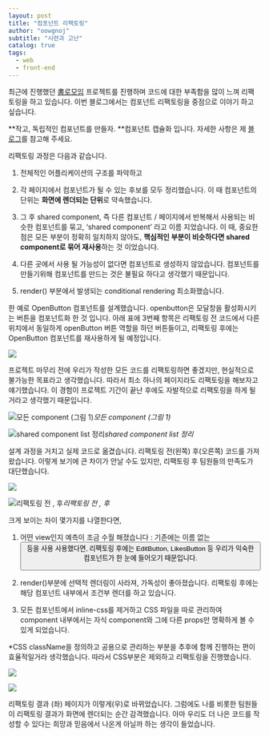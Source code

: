 ```yaml
---
layout: post
title: "컴포넌트 리팩토링"
author: "oowgnoj"
subtitle: "시련과 고난"
catalog: true
tags:
  - web
  - front-end
---
```


최근에 진행했던 [書로모임](http://booktogether.org) 프로젝트를 진행하며 코드에 대한 부족함을 많이 느껴 리팩토링을 하고 있습니다. 이번 블로그에서는 컴포넌트 리팩토링을 중점으로 이야기 하고 싶습니다.

**작고, 독립적인 컴포넌트를 만들자. **컴포넌트 캡슐화 입니다. 자세한 사항은 제 [블로그](https://medium.com/@oowgnoj/%EC%84%9C%EB%A1%9C%EB%AA%A8%EC%9E%84-%ED%94%84%EB%A1%9C%EC%A0%9D%ED%8A%B8-%ED%9A%8C%EA%B3%A0-%EB%A6%AC%EC%95%A1%ED%8A%B8-%EC%95%B1-%EA%B0%9C%EB%B0%9C%ED%95%98%EB%A9%B0-%EB%B0%9C%EC%83%9D%ED%95%9C-%EC%8B%A4%EC%88%98-%EC%BB%B4%ED%8F%AC%EB%84%8C%ED%8A%B8-%EC%BA%A1%EC%8A%90%ED%99%94-59ab99a05d55)를 참고해 주세요.

리팩토링 과정은 다음과 같습니다.

1. 전체적인 어플리케이션의 구조를 파악하고

1. 각 페이지에서 컴포넌트가 될 수 있는 후보를 모두 정리했습니다. 이 때 컴포넌트의 단위는 **화면에 렌더되는 단위**로 약속했습니다.

1. 그 후 shared component, 즉 다른 컴포넌트 / 페이지에서 반복해서 사용되는 비슷한 컴포넌트를 묶고, ‘shared component’ 라고 이름 지었습니다.
   이 때, 중요한 점은 모든 부분이 정확히 일치하지 않아도, **핵심적인 부분이 비슷하다면 shared component로 묶어 재사용**하는 것 이었습니다.

1. 다른 곳에서 사용 될 가능성이 없다면 컴포넌트로 생성하지 않았습니다. 컴포넌트를 만들기위해 컴포넌트를 만드는 것은 불필요 하다고 생각했기 때문입니다.

1. render() 부분에서 발생되는 conditional rendering 최소화했습니다.

한 예로 OpenButton 컴포넌트를 설계했습니다. openbutton은 모달창을 활성화시키는 버튼을 컴포넌트화 한 것 입니다. 아래 표에 3번째 항목은 리팩토링 전 코드에서 다른 위치에서 동일하게 openButton 버튼 역할을 하던 버튼들이고, 리팩토링 후에는 OpenButton 컴포넌트를 재사용하게 될 예정입니다.

![](https://cdn-images-1.medium.com/max/3128/1*IqMXMxHxkOwQ63l2OD7w3w.png)

프로젝트 마무리 전에 우리가 작성한 모든 코드를 리팩토링하면 좋겠지만, 현실적으로 불가능한 목표라고 생각했습니다. 따라서 최소 하나의 페이지라도 리팩토링을 해보자고 얘기했습니다. 이 경험이 프로젝트 기간이 끝난 후에도 자발적으로 리팩토링을 하게 될거라고 생각했기 때문입니다.

![모든 component (그림 1)](https://cdn-images-1.medium.com/max/2392/1*9_DwCzlScg80maM-qaiv1Q.gif)_모든 component (그림 1)_

![shared component list 정리](https://cdn-images-1.medium.com/max/4476/1*IZ23lZ9pxCCFCPJVT7T0aA.png)_shared component list 정리_

설계 과정을 거치고 실제 코드로 옮겼습니다. 리팩토링 전(왼쪽) 후(오른쪽) 코드를 가져왔습니다. 이렇게 보기에 큰 차이가 안날 수도 있지만, 리팩토링 후 팀원들의 만족도가 대단했습니다.

![](https://cdn-images-1.medium.com/max/2768/1*XVFFaTJcPMlwrlhzDgpzYA.png)

![리팩토링 전 , 후](https://cdn-images-1.medium.com/max/2756/1*kRhKqJJsJ7OBK5k6Yw8BLA.png)_리팩토링 전 , 후_

크게 보이는 차이 몇가지를 나열한다면,

1. 어떤 view인지 예측이 조금 수월 해졌습니다 : 기존에는 이름 없는 <Button> 등을 사용 사용했다면, 리팩토링 후에는 EditButton, LikesButton 등 우리가 익숙한 컴포넌트가 한 눈에 들어오기 때문입니다.

2. render()부분에 선택적 렌더링이 사라져, 가독성이 좋아졌습니다. 리팩토링 후에는 해당 컴포넌트 내부에서 조건부 렌더를 하고 있습니다.

3. 모든 컴포넌트에서 inline-css를 제거하고 CSS 파일을 따로 관리하여 component 내부에서는 자식 component와 그에 다른 props만 명확하게 볼 수 있게 되었습니다.

\*CSS className을 정의하고 공용으로 관리하는 부분을 추후에 함께 진행하는 편이 효율적일거라 생각했습니다. 따라서 CSS부분은 제외하고 리팩토링을 진행했습니다.

![](https://cdn-images-1.medium.com/max/5076/1*1jqSnXfQyOqpll4jNj9AGQ.png)

![](https://cdn-images-1.medium.com/max/4604/1*LuunL9iq_5dLJTHSQZFt-Q.png)

리팩토링 결과 (좌) 페이지가 이렇게(우)로 바뀌었습니다. 그럼에도 나를 비롯한 팀원들이 리팩토링 결과가 화면에 렌더되는 순간 감격했습니다. 아마 우리도 더 나은 코드를 작성할 수 있다는 희망과 믿음에서 나온게 아닐까 하는 생각이 들었습니다.
